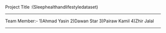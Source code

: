 Project Title :(Sleephealthandlifestyledataset)
***************************************
Team Member:-
1)Ahmad Yasin
2)Dawan Star
3)Pairaw Kamil
4)Zhir Jalal
**************************************
